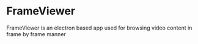 ﻿# FrameViewer

FrameViewer is an electron based app used for browsing video content in frame by frame manner
